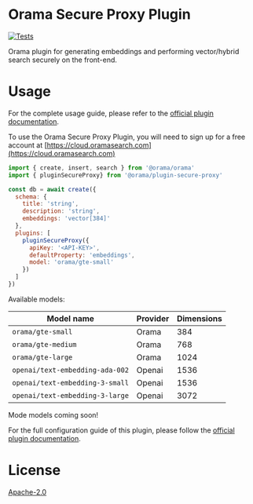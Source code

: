 # Orama Secure Proxy Plugin

[![Tests](https://github.com/oramasearch/orama/actions/workflows/turbo.yml/badge.svg)](https://github.com/oramasearch/orama/actions/workflows/turbo.yml)

Orama plugin for generating embeddings and performing vector/hybrid search securely on the front-end.

# Usage

For the complete usage guide, please refer to the [official plugin documentation](https://docs.oramasearch.com/open-source/plugins/plugin-secure-proxy).

To use the Orama Secure Proxy Plugin, you will need to sign up for a free account at [https://cloud.oramasearch.com](https://cloud.oramasearch.com)

```js
import { create, insert, search } from '@orama/orama'
import { pluginSecureProxy} from '@orama/plugin-secure-proxy'

const db = await create({
  schema: {
    title: 'string',
    description: 'string',
    embeddings: 'vector[384]'
  },
  plugins: [
    pluginSecureProxy({
      apiKey: '<API-KEY>',
      defaultProperty: 'embeddings',
      model: 'orama/gte-small'
    })
  ]
})
```

Available models:

| Model name                       | Provider | Dimensions |
| -------------------------------- | -------- | ---------- |
| `orama/gte-small`                | Orama    | 384        |
| `orama/gte-medium`               | Orama    | 768        |
| `orama/gte-large`                | Orama    | 1024       |
| `openai/text-embedding-ada-002`  | Openai   | 1536       |
| `openai/text-embedding-3-small`  | Openai   | 1536       |
| `openai/text-embedding-3-large`  | Openai   | 3072       |

Mode models coming soon!

For the full configuration guide of this plugin, please follow the [official plugin documentation](https://docs.oramasearch.com/open-source/plugins/plugin-secure-proxy).

# License

[Apache-2.0](/LICENSE.md)
